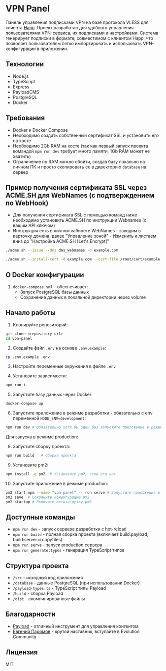 # VPN Panel

Панель управления подписками VPN на базе протокола VLESS для клиента [Happ](https://www.happ.su/main/ru). Проект разработан для удобного управления пользователями VPN-сервиса, их подписками и настройками. Система генерирует подписки в формате, совместимом с клиентом Happ, что позволяет пользователям легко импортировать и использовать VPN-конфигурации в приложении.

## Технологии

- Node.js
- TypeScript
- Express
- PayloadCMS
- PostgreSQL
- Docker

## Требования

- Docker и Docker Compose
- Необходимо создать собственный сертификат SSL и установить его на хосте
- Необходимо 2Gb RAM на хосте (так как первый запуск проекта командой `npm run dev` требует много памяти, 1Gb RAM может не хватить)
- Ограничение по RAM можно обойти, создав базу локально на личном ПК и просто скопировать ее в директорию `database` на сервер

## Пример получения сертификата SSL через ACME.SH для WebNames (c подтверждением по WebHook)

- Для получения сертификата SSL c помощью команд ниже необходимо установить ACME.SH по инструкции Webnames (с вашим API ключом)
- Инструкция есть в личном кабинете WebNames - заходим в карточку домена, далее "Управление зоной" - Изменить и листаем вниз до "Настройка ACME.SH [Let's Encrypt]"

```bash
./acme.sh --issue --dns dns_webnames -d example.com

./acme.sh --install-cert -d example.com --cert-file /root/cert/example.com/cert.pem --key-file /root/cert/example.com/key.pem --fullchain-file /root/cert/example.com/fullchain.pem --reloadcmd "pm2 restart vpn-panel"
```


## О Docker конфигурации

1. `docker-compose.yml` - обеспечивает:
   - Запуск PostgreSQL базы данных
   - Сохранение данных в локальной директории через volume

## Начало работы

1. Клонируйте репозиторий:

```bash
git clone <repository-url>
cd vpn-panel
```

2. Создайте файл `.env` на основе `.env.example`:

```bash
cp .env.example .env
```

3. Настройте переменные окружения в файле `.env`

4. Установите зависимости:

```bash
npm run i
```

5. Запустите базу данных через Docker:

```bash
docker-compose up
```

6. Запустите приложение в режиме разработки - обязательно с env переменной `NODE_ENV=development`:

```bash
npm run dev # Обязательно хотя бы один раз запустите приложение в режиме разработки, чтобы создать базу данных
```

Для запуска в режиме production:

8. Запустите сборку проекта:

```bash
npm run build   # Сборка проекта
```

9. Установите pm2:

```bash
npm install -g pm2  # Установите pm2, если его нет
```

10. Запустите приложение в режиме production:

```bash
pm2 start npm --name "vpn-panel" -- run serve # Запустите приложение в режиме production
pm2 save  # Сохраните конфигурацию pm2
pm2 startup # Включите автозагрузку pm2
```

## Доступные команды

- `npm run dev` - запуск сервера разработки с hot-reload
- `npm run build` - полная сборка проекта (включает build:payload, build:server и copyfiles)
- `npm run serve` - запуск production сервера
- `npm run generate:types` - генерация TypeScript типов

## Структура проекта

- `/src` - исходный код приложения
- `/database` - данные PostgreSQL (при использовании Docker)
- `/payload-types.ts` - TypeScript типы Payload
- `/build` - сборка Payload
- `/dist` - скомпилированные файлы

## Благодарности

- [Payload](https://payloadcms.com/) - отличный инструмент для управления контентом
- [Евгений Паромов](https://paromovevg.ru/evolution-community) - крутой наставник, вступайте в Evolution Community

## Лицензия

MIT
